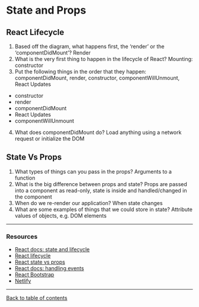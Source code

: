 # State and Props

## React Lifecycle
1. Based off the diagram, what happens first, the ‘render’ or the ‘componentDidMount’?  Render
2. What is the very first thing to happen in the lifecycle of React?  Mounting: constructor
3. Put the following things in the order that they happen: componentDidMount, render, constructor, componentWillUnmount, React Updates
  - constructor
  - render
  - componentDidMount
  - React Updates
  - componentWillUnmount
4. What does componentDidMount do?  Load anything using a network request or initialize the DOM

## State Vs Props
1. What types of things can you pass in the props?  Arguments to a function
2. What is the big difference between props and state?  Props are passed into a component as read-only, state is inside and handled/changed in the component
3. When do we re-render our application?  When state changes
4. What are some examples of things that we could store in state?  Attribute values of objects, e.g. DOM elements

---

### Resources

- [React docs: state and lifecycle](https://reactjs.org/docs/state-and-lifecycle.html)
- [React lifecycle](https://medium.com/@joshuablankenshipnola/react-component-lifecycle-events-cb77e670a093)
- [React state vs props](https://www.youtube.com/watch?v=IYvD9oBCuJI)
- [React docs: handling events](https://reactjs.org/docs/handling-events.html)
- [React Bootstrap](https://react-bootstrap.github.io/)
- [Netlify](https://www.netlify.com/)

---

[Back to table of contents](../README.md)